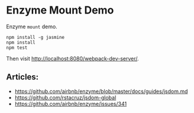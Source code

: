 Enzyme Mount Demo
=================

Enzyme `mount` demo.

```
npm install -g jasmine
npm install
npm test
```

Then visit <http://localhost:8080/webpack-dev-server/>.

Articles:
---------

- https://github.com/airbnb/enzyme/blob/master/docs/guides/jsdom.md
- https://github.com/rstacruz/jsdom-global
- https://github.com/airbnb/enzyme/issues/341
